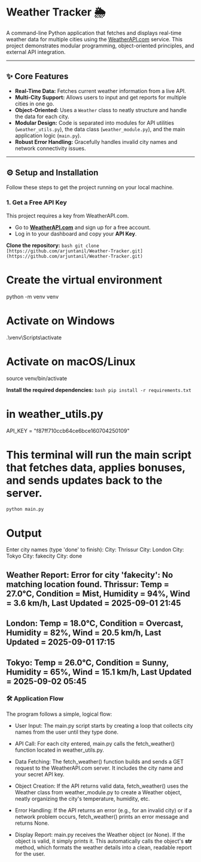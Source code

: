 # Weather Tracker 🌦️

A command-line Python application that fetches and displays real-time weather data for multiple cities using the [WeatherAPI.com](https://www.weatherapi.com/) service. This project demonstrates modular programming, object-oriented principles, and external API integration.

---

## ✨ Core Features

* **Real-Time Data:** Fetches current weather information from a live API.
* **Multi-City Support:** Allows users to input and get reports for multiple cities in one go.
* **Object-Oriented:** Uses a `Weather` class to neatly structure and handle the data for each city.
* **Modular Design:** Code is separated into modules for API utilities (`weather_utils.py`), the data class (`weather_module.py`), and the main application logic (`main.py`).
* **Robust Error Handling:** Gracefully handles invalid city names and network connectivity issues.

---

## ⚙️ Setup and Installation

Follow these steps to get the project running on your local machine.

### 1. Get a Free API Key
This project requires a key from WeatherAPI.com.
* Go to **[WeatherAPI.com](https://www.weatherapi.com/)** and sign up for a free account.
* Log in to your dashboard and copy your **API Key**.



**Clone the repository:**
    ```bash
    git clone [https://github.com/arjuntanil/Weather-Tracker.git](https://github.com/arjuntanil/Weather-Tracker.git)
    ```
# Create the virtual environment
python -m venv venv

# Activate on Windows
.\venv\Scripts\activate

# Activate on macOS/Linux
source venv/bin/activate

**Install the required dependencies:**
    ```bash
    pip install -r requirements.txt
    ```

# in weather_utils.py
API_KEY = "f87ff710ccb64ce6bce160704250109"

# This terminal will run the main script that fetches data, applies bonuses, and sends updates back to the server.


```bash
python main.py
```


# Output 

Enter city names (type 'done' to finish):
City: Thrissur
City: London
City: Tokyo
City: fakecity
City: done

Weather Report:
Error for city 'fakecity': No matching location found.
Thrissur: Temp = 27.0°C, Condition = Mist, Humidity = 94%, Wind = 3.6 km/h, Last Updated = 2025-09-01 21:45
----------------------------------------------------------------------------------------------------------
London: Temp = 18.0°C, Condition = Overcast, Humidity = 82%, Wind = 20.5 km/h, Last Updated = 2025-09-01 17:15
-----------------------------------------------------------------------------------------------------------------
Tokyo: Temp = 26.0°C, Condition = Sunny, Humidity = 65%, Wind = 15.1 km/h, Last Updated = 2025-09-02 05:45
-----------------------------------------------------------------------------------------------------------






### 🛠️ Application Flow

The program follows a simple, logical flow:

* User Input: The main.py script starts by creating a loop that collects city names from the user until they type done.

* API Call: For each city entered, main.py calls the fetch_weather() function located in weather_utils.py.

* Data Fetching: The fetch_weather() function builds and sends a GET request to the WeatherAPI.com server. It includes the city name and your secret API key.

* Object Creation: If the API returns valid data, fetch_weather() uses the Weather class from weather_module.py to create a Weather object, neatly organizing the city's temperature, humidity, etc.

* Error Handling: If the API returns an error (e.g., for an invalid city) or if a network problem occurs, fetch_weather() prints an error message and returns None.

* Display Report: main.py receives the Weather object (or None). If the object is valid, it simply prints it. This automatically calls the object's __str__ method, which formats the weather details into a clean, readable report for the user.






